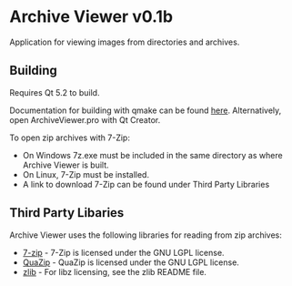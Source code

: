 Archive Viewer v0.1b
================================================================================
Application for viewing images from directories and archives.

Building
--------------------------------------------------------------------------------
Requires Qt 5.2 to build.

Documentation for building with qmake can be found [here](https://qt-project.org/doc/qmake-running.html). Alternatively, open ArchiveViewer.pro with Qt Creator.

To open zip archives with 7-Zip:

* On Windows 7z.exe must be included in the same directory as where Archive Viewer is built. 
* On Linux, 7-Zip must be installed.
* A link to download 7-Zip can be found under Third Party Libraries

Third Party Libaries
--------------------------------------------------------------------------------
Archive Viewer uses the following libraries for reading from zip archives:

* [7-zip](http://www.7-zip.org/) - 7-Zip is licensed under the GNU LGPL license.
* [QuaZip](http://quazip.sourceforge.net/) - QuaZip is licensed under the GNU LGPL license.
* [zlib](http://www.zlib.net/) - For libz licensing, see the zlib README file.
